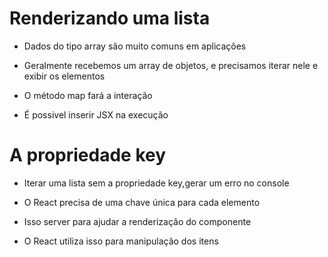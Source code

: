 # Renderizando uma lista

- Dados do tipo array são muito comuns em aplicações

- Geralmente recebemos um array de objetos, e precisamos iterar nele e exibir os elementos

- O método map fará a interação

- É possivel inserir JSX na execução

# A propriedade key

- Iterar uma lista sem a propriedade key,gerar um erro no console

- O React precisa de uma chave única para cada elemento

- Isso server para ajudar a renderização do componente

- O React utiliza isso para manipulação dos itens
